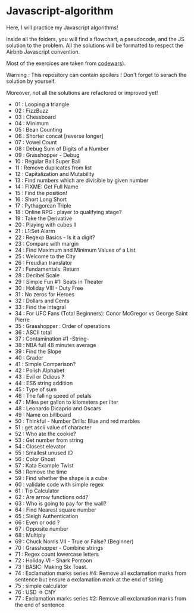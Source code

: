 # Javascript-algorithm

Here, I will practice my Javascript algorithms! 

Inside all the folders, you will find a flowchart, a pseudocode, and the JS solution to the problem. All the solutions will be formatted to respect the Airbnb Javascript convention. 

Most of the exercices are taken from [codewars](https://www.codewars.com)). 

Warning : This repository can contain spoilers ! Don't forget to serach the solution by yourself.

Moreover, not all the solutions are refactored or improved yet!

- 01 : Looping a triangle
- 02 : FizzBuzz
- 03 : Chessboard
- 04 : Minimum
- 05 : Bean Counting 
- 06 : Shorter concat [reverse longer]
- 07 : Vowel Count
- 08 : Debug Sum of Digits of a Number
- 09 : Grasshopper - Debug
- 10 : Regular Ball Super Ball
- 11 : Remove duplicates from list
- 12 : Capitalization and Mutability
- 13 : Find numbers which are divisible by given number 
- 14 : FIXME: Get Full Name
- 15 : Find the position!
- 16 : Short Long Short
- 17 : Pythagorean Triple
- 18 : Online RPG : player to qualifying stage?
- 19 : Take the Derivative
- 20 : Playing with cubes II
- 21 : L1:Set Alarm
- 22 : Regexp Basics - Is it a digit?
- 23 : Compare with margin
- 24 : Find Maximum and Minimum Values of a List
- 25 : Welcome to the City
- 26 : Freudian translator
- 27 : Fundamentals: Return
- 28 : Decibel Scale
- 29 : Simple Fun #1: Seats in Theater
- 30 : Holiday VIII - Duty Free
- 31 : No zeros for Heroes
- 32 : Dollars and Cents
- 33 : Find the integral
- 34 : For UFC Fans (Total Beginners): Conor McGregor vs George Saint Pierre
- 35 : Grasshopper : Order of operations
- 36 : ASCII total
- 37 : Contamination #1 -String-
- 38 : NBA full 48 minutes average
- 39 : Find the Slope
- 40 : Grader
- 41 : Simple Comparison?
- 42 : Polish Alphabet
- 43 : Evil or Odious ? 
- 44 : ES6 string addition
- 45 : Type of sum
- 46 : The falling speed of petals
- 47 : Miles per gallon to kilometers per liter
- 48 : Leonardo Dicaprio and Oscars
- 49 : Name on billboard
- 50 : Thinkful - Number Drills: Blue and red marbles
- 51 : get ascii value of character
- 52 : Who ate the cookie?
- 53 : Get number from string
- 54 : Closest elevator
- 55 : Smallest unused ID
- 56 : Color Ghost
- 57 : Kata Example Twist
- 58 : Remove the time
- 59 : Find whether the shape is a cube
- 60 : validate code with simple regex
- 61 : Tip Calculator
- 62 : Are arrow functions odd? 
- 63 : Who is going to pay for the wall?
- 64 : Find Nearest square number
- 65 : Sleigh Authentication
- 66 : Even or odd ? 
- 67 : Opposite number
- 68 : Multiply
- 69 : Chuck Norris VII - True or False? (Beginner)
- 70 : Grasshopper - Combine strings
- 71 : Regex count lowercase letters
- 72 : Holiday VI - Shark Pontoon
- 73 : BASIC: Making Six Toast.
- 74 : Exclamation marks series #4: Remove all exclamation marks from sentence but ensure a exclamation mark at the end of string
- 75 : simple calculator
- 76 : USD => CNY
- 77 : Exclamation marks series #2: Remove all exclamation marks from the end of sentence